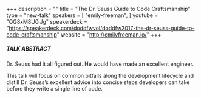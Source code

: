 +++
description = ""
title = "The Dr. Seuss Guide to Code Craftsmanship"
type = "new-talk"
speakers = [
        "emily-freeman",
]
youtube = "QG8xM8U0iJg"
speakerdeck = "https://speakerdeck.com/doddfwvol/doddfw2017-the-dr-seuss-guide-to-code-craftsmanship"
website = "http://emilyfreeman.io/"
+++
##### TALK ABSTRACT

Dr. Seuss had it all figured out. He would have made an excellent engineer.

This talk will focus on common pitfalls along the development lifecycle and distill Dr. Seuss’s excellent advice into concise steps developers can take before they write a single line of code.